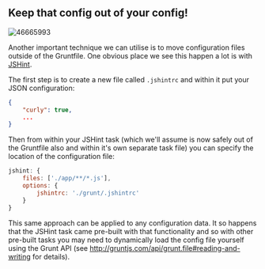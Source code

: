 ## Keep that config out of your config!

![46665993](https://f.cloud.github.com/assets/180050/2302628/56ecbe2c-a187-11e3-9dcf-6ef127db200c.jpg)

Another important technique we can utilise is to move configuration files outside of the Gruntfile. One obvious place we see this happen a lot is with [JSHint](http://www.jshint.com/).

The first step is to create a new file called `.jshintrc` and within it put your JSON configuration:

```json
{
    "curly": true,
    ...
}
```

Then from within your JSHint task (which we'll assume is now safely out of the Gruntfile also and within it's own separate task file) you can specify the location of the configuration file:

```js
jshint: {
    files: ['./app/**/*.js'],
    options: {
        jshintrc: './grunt/.jshintrc'
    }
}
```

This same approach can be applied to any configuration data. It so happens that the JSHint task came pre-built with that functionality and so with other pre-built tasks you may need to dynamically load the config file yourself using the Grunt API (see http://gruntjs.com/api/grunt.file#reading-and-writing for details).
